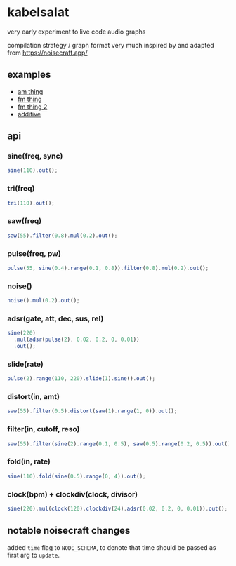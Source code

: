 # kabelsalat

very early experiment to live code audio graphs

compilation strategy / graph format very much inspired by and adapted from <https://noisecraft.app/>

## examples

- [am thing](https://felixroos.github.io/kabelsalat/#c2luZSgxMTApCi5tdWwoCiAgc2luZSgKICAgIG4oMzMyKS5tdWwoCiAgICAgIHNpbmUoLjAxKS5yYW5nZSguMjUsMikKICAgICkKICApCiAgLnJhbmdlKC4wNSwxKQopCi5tdWwoLjEpCi5vdXQoKQ==)
- [fm thing](https://felixroos.github.io/kabelsalat/#c2luZSgKbigxMTApLm11bCgKICBzaW5lKAogICAgbig2MzIpLm11bCgKICAgICAgc2F3KC4wMikucmFuZ2UoLjI1LDIpCiAgICApCiAgKQogIC5yYW5nZSguMDUsMSkKKSkKLm11bCguMSkKLm91dCgp)
- [fm thing 2](https://felixroos.github.io/kabelsalat/#c2luZSgKbigxMTApLm11bCgKICBzaW5lKAogICAgbigxMTUpLm11bCgKICAgICAgc2luZSgyNTApCiAgICAgIC5yYW5nZSguMTI1LCBzaW5lKC4wMikucmFuZ2UoMSwyMCkpCiAgICApCiAgKQogIC5yYW5nZSguMDUsMSkKKSkKLm11bCguMSkKLm91dCgp)
- [additive](https://felixroos.github.io/kabelsalat/#KCgpID0+IHsKbGV0IG9yZ2FuID0gKGZyZXEsIHBhcnRpYWxzKSA9PiB7CmxldCBzb3VuZCA9IG4oMCk7CmZvcihsZXQgaSA9IDE7aTw9cGFydGlhbHM7aSsrKSB7CmNvbnN0IHBhcnRpYWwgPSBzaW5lKGkqZnJlcSkubXVsKDEvaSkKc291bmQgPSBzb3VuZC5hZGQocGFydGlhbCkKfQpyZXR1cm4gc291bmQKfQoKcmV0dXJuIG9yZ2FuKDExMCwzKS5hZGQob3JnYW4oMTExLDUpKQoubXVsKC4xMjUpLm91dCgpCn0pKCk=)

## api

### sine(freq, sync)

```js
sine(110).out();
```

### tri(freq)

```js
tri(110).out();
```

### saw(freq)

```js
saw(55).filter(0.8).mul(0.2).out();
```

### pulse(freq, pw)

```js
pulse(55, sine(0.4).range(0.1, 0.8)).filter(0.8).mul(0.2).out();
```

### noise()

```js
noise().mul(0.2).out();
```

### adsr(gate, att, dec, sus, rel)

```js
sine(220)
  .mul(adsr(pulse(2), 0.02, 0.2, 0, 0.01))
  .out();
```

### slide(rate)

```js
pulse(2).range(110, 220).slide(1).sine().out();
```

### distort(in, amt)

```js
saw(55).filter(0.5).distort(saw(1).range(1, 0)).out();
```

### filter(in, cutoff, reso)

```js
saw(55).filter(sine(2).range(0.1, 0.5), saw(0.5).range(0.2, 0.5)).out();
```

### fold(in, rate)

```js
sine(110).fold(sine(0.5).range(0, 4)).out();
```

### clock(bpm) + clockdiv(clock, divisor)

```js
sine(220).mul(clock(120).clockdiv(24).adsr(0.02, 0.2, 0, 0.01)).out();
```

<!-- clock(120).clockdiv(24).clockout()
.add(sine(220)).out() -->

## notable noisecraft changes

added `time` flag to `NODE_SCHEMA`, to denote that time should be passed as first arg to `update`.
